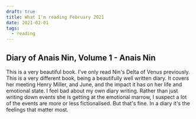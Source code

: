 ```yaml
---
draft: true
title: What I'm reading February 2021
date: 2021-02-01
tags:
  - reading
---
```


## Diary of Anais Nin, Volume 1 - Anais Nin

This is a very beautiful book. I've only read Nin's Delta of Venus previously.
This is a very different book, being a beautifully well written diary.
It covers her meeting Henry Miller, and June, and the impact it has on her life and emotional state.
I feel bad about my own diary writing. Rather than just writing down events she is getting at the emotional marrow,
I suspect a lot of the events are more or less fictionalised. But that's fine. In a diary it's the feelings that matter most.
